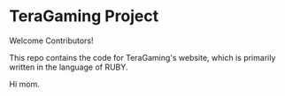 TeraGaming Project
=======
Welcome Contributors!

This repo contains the code for TeraGaming's website, which is primarily written in the language of RUBY.

Hi mom.
